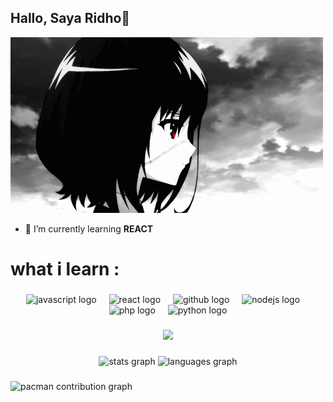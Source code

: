 ## Hallo, Saya Ridho👋

![anime](anime1.gif)
- 🌱 I’m currently learning **REACT**
<h1 align="left">what i learn :</h1>

###

<div align="center">
  <img src="https://cdn.jsdelivr.net/gh/devicons/devicon/icons/javascript/javascript-original.svg" height="40" alt="javascript logo"  />
  <img width="12" />
  <img src="https://cdn.jsdelivr.net/gh/devicons/devicon/icons/react/react-original.svg" height="40" alt="react logo"  />
  <img width="12" />
  <img src="https://cdn.jsdelivr.net/gh/devicons/devicon/icons/github/github-original.svg" height="40" alt="github logo"  />
  <img width="12" />
  <img src="https://cdn.jsdelivr.net/gh/devicons/devicon/icons/nodejs/nodejs-original.svg" height="40" alt="nodejs logo"  />
  <img width="12" />
  <img src="https://cdn.jsdelivr.net/gh/devicons/devicon/icons/php/php-original.svg" height="40" alt="php logo"  />
  <img width="12" />
  <img src="https://cdn.jsdelivr.net/gh/devicons/devicon/icons/python/python-original.svg" height="40" alt="python logo"  />
</div>

###

<div align="center">
  <img src="https://visitor-badge.laobi.icu/badge?page_id=Idooooo125.Idooooo125&left_color=black"  />
</div>

###

<div align="center">
  <img src="https://github-readme-stats.vercel.app/api?username=Idooooo125&hide_title=false&hide_rank=false&show_icons=true&include_all_commits=true&count_private=true&disable_animations=false&theme=dracula&locale=en&hide_border=false&order=1" height="150" alt="stats graph"  />
  <img src="https://github-readme-stats.vercel.app/api/top-langs?username=Idooooo125&locale=en&hide_title=false&layout=compact&card_width=320&langs_count=5&theme=dracula&hide_border=false&order=2" height="150" alt="languages graph"  />
</div>

###

<picture>
  <source media="(prefers-color-scheme: dark)" srcset="https://raw.githubusercontent.com/Idooooo125/Idooooo125/output/pacman-contribution-graph-dark.svg">
  <source media="(prefers-color-scheme: light)" srcset="https://raw.githubusercontent.com/Idooooo125/Idooooo125/output/pacman-contribution-graph.svg">
  <img alt="pacman contribution graph" src="https://raw.githubusercontent.com/Idooooo125/Idooooo125/output/pacman-contribution-graph.svg">
</picture>

###



